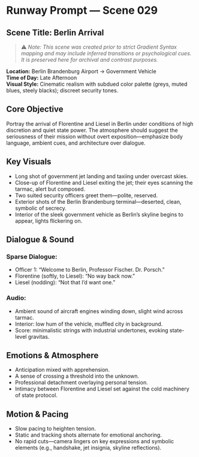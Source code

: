 # Runway Prompt — Scene 029
## Scene Title: Berlin Arrival  

> ⚠️ *Note: This scene was created prior to strict Gradient Syntax mapping and may include inferred transitions or psychological cues. It is preserved here for archival and contrast purposes.*

**Location:** Berlin Brandenburg Airport → Government Vehicle  
**Time of Day:** Late Afternoon  
**Visual Style:** Cinematic realism with subdued color palette (greys, muted blues, steely blacks); discreet security tones.

## Core Objective  
Portray the arrival of Florentine and Liesel in Berlin under conditions of high discretion and quiet state power. The atmosphere should suggest the seriousness of their mission without overt exposition—emphasize body language, ambient cues, and architecture over dialogue.

## Key Visuals
- Long shot of government jet landing and taxiing under overcast skies.
- Close-up of Florentine and Liesel exiting the jet; their eyes scanning the tarmac, alert but composed.
- Two suited security officers greet them—polite, reserved.
- Exterior shots of the Berlin Brandenburg terminal—deserted, clean, symbolic of secrecy.
- Interior of the sleek government vehicle as Berlin’s skyline begins to appear, lights flickering on.

## Dialogue & Sound  
### Sparse Dialogue:
- Officer 1: “Welcome to Berlin, Professor Fischer. Dr. Porsch.”
- Florentine (softly, to Liesel): “No way back now.”
- Liesel (nodding): “Not that I’d want one.”

### Audio:
- Ambient sound of aircraft engines winding down, slight wind across tarmac.
- Interior: low hum of the vehicle, muffled city in background.
- Score: minimalistic strings with industrial undertones, evoking state-level gravitas.

## Emotions & Atmosphere
- Anticipation mixed with apprehension.
- A sense of crossing a threshold into the unknown.
- Professional detachment overlaying personal tension.
- Intimacy between Florentine and Liesel set against the cold machinery of state protocol.

## Motion & Pacing
- Slow pacing to heighten tension.
- Static and tracking shots alternate for emotional anchoring.
- No rapid cuts—camera lingers on key expressions and symbolic elements (e.g., handshake, jet insignia, skyline reflections).
